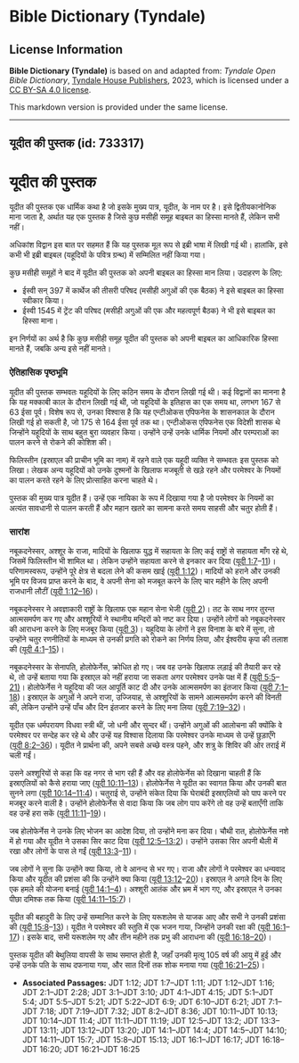 # Bible Dictionary (Tyndale)

## License Information

**Bible Dictionary (Tyndale)** is based on and adapted from: _Tyndale Open Bible Dictionary_, [Tyndale House Publishers](https://tyndaleopenresources.com/), 2023, which is licensed under a [CC BY-SA 4.0 license](https://creativecommons.org/licenses/by-sa/4.0/legalcode.en).

This markdown version is provided under the same license.



--------------------------------

## यूदीत की पुस्तक (id: 733317)

यूदीत की पुस्तक
===============

यूदीत की पुस्तक एक धार्मिक कथा है जो इसके मुख्य पात्र, यूदीत, के नाम पर है। इसे द्वितीयकानोनिक माना जाता है, अर्थात यह एक पुस्तक है जिसे कुछ मसीही समूह बाइबल का हिस्सा मानते हैं, लेकिन सभी नहीं।

अधिकांश विद्वान इस बात पर सहमत हैं कि यह पुस्तक मूल रूप से इब्री भाषा में लिखी गई थी। हालांकि, इसे कभी भी इब्री बाइबल (यहूदियों के पवित्र ग्रन्थ) में सम्मिलित नहीं किया गया।

कुछ मसीही समूहों ने बाद में यूदीत की पुस्तक को अपनी बाइबल का हिस्सा मान लिया। उदाहरण के लिए:

* ईस्वी सन् 397 में कार्थेज की तीसरी परिषद (मसीही अगुओं की एक बैठक) ने इसे बाइबल का हिस्सा स्वीकार किया।
* ईस्वी 1545 में ट्रेंट की परिषद (मसीही अगुओं की एक और महत्वपूर्ण बैठक) ने भी इसे बाइबल का हिस्सा माना।

इन निर्णयों का अर्थ है कि कुछ मसीही समूह यूदीत की पुस्तक को अपनी बाइबल का आधिकारिक हिस्सा मानते हैं, जबकि अन्य इसे नहीं मानते।

### ऐतिहासिक पृष्ठभूमि

यूदीत की पुस्तक सम्भवतः यहूदियों के लिए कठिन समय के दौरान लिखी गई थी। कई विद्वानों का मानना है कि यह मक्काबी काल के दौरान लिखी गई थी, जो यहूदियों के इतिहास का एक समय था, लगभग 167 से 63 ईसा पूर्व। विशेष रूप से, उनका विश्वास है कि यह एन्टीओकस एपिफनेस के शासनकाल के दौरान लिखी गई हो सकती है, जो 175 से 164 ईसा पूर्व तक था। एन्टीओकस एपिफनेस एक विदेशी शासक थे जिन्होंने यहूदियों के साथ बहुत बुरा व्यवहार किया। उन्होंने उन्हें उनके धार्मिक नियमों और परम्पराओं का पालन करने से रोकने की कोशिश की।

फिलिस्तीन (इस्राएल की प्राचीन भूमि का नाम) में रहने वाले एक यहूदी व्यक्ति ने सम्भवतः इस पुस्तक को लिखा। लेखक अन्य यहूदियों को उनके दुश्मनों के खिलाफ मजबूती से खड़े रहने और परमेश्वर के नियमों का पालन करते रहने के लिए प्रोत्साहित करना चाहते थे।

पुस्तक की मुख्य पात्र यूदीत हैं। उन्हें एक नायिका के रूप में दिखाया गया है जो परमेश्वर के नियमों का अत्यंत सावधानी से पालन करती हैं और महान खतरे का सामना करते समय साहसी और चतुर होती हैं।

### सारांश

नबूकदनेस्सर, अश्शूर के राजा, मादियों के खिलाफ युद्ध में सहायता के लिए कई राष्ट्रों से सहायता माँग रहे थे, जिसमें फिलिस्तीन भी शामिल था। लेकिन उन्होंने सहायता करने से इनकार कर दिया ([यूदी 1:7](https://ref.ly/Jdt1:7-Jdt1:11)–[11](https://ref.ly/Jdt1:7-Jdt1:11))। परिणामस्वरूप, उन्होंने पूरे क्षेत्र से बदला लेने की कसम खाई ([यूदी 1:12](https://ref.ly/Jdt1:12))। मादियों को हराने और उनकी भूमि पर विजय प्राप्त करने के बाद, वे अपनी सेना को मजबूत करने के लिए चार महीने के लिए अपनी राजधानी लौटीं ([यूदी 1:12–16](https://ref.ly/Jdt1:12-Jdt1:16))।

नबूकदनेस्सर ने अवज्ञाकारी राष्ट्रों के खिलाफ एक महान सेना भेजी ([यूदी 2](https://ref.ly/Jdt2:1-Jdt2:28))। तट के साथ नगर तुरन्त आत्मसमर्पण कर गए और अश्शूरियों ने स्थानीय मन्दिरों को नष्ट कर दिया। उन्होंने लोगों को नबूकदनेस्सर की आराधना करने के लिए मजबूर किया ([यूदी 3](https://ref.ly/Jdt3:1-Jdt3:10))। यहूदिया के लोगों ने इस विनाश के बारे में सुना, तो उन्होंने चतुर रणनीतियों के माध्यम से उनकी प्रगति को रोकने का निर्णय लिया, और ईश्वरीय कृपा की तलाश की ([यूदी 4:1](https://ref.ly/Jdt4:1-Jdt4:15)–[15](https://ref.ly/Jdt4:1-Jdt4:15))।

नबूकदनेस्सर के सेनापति, होलोफेर्नेस, क्रोधित हो गए। जब वह उनके खिलाफ लड़ाई की तैयारी कर रहे थे, तो उन्हें बताया गया कि इस्राएल को नहीं हराया जा सकता अगर परमेश्वर उनके पक्ष में हैं ([यूदी 5:5](https://ref.ly/Jdt5:5-Jdt5:21)–[21\)](https://ref.ly/Jdt5:5-Jdt5:21)। होलोफेर्नेस ने यहूदिया की जल आपूर्ति काट दी और उनके आत्मसमर्पण का इंतजार किया ([यूदी 7:1–18](https://ref.ly/Jdt7:1-Jdt7:18))। इस्राएल के अगुओं ने अपने राजा, उज्जियाह, से अश्शूरियों के सामने आत्मसमर्पण करने की विनती की, लेकिन उन्होंने उन्हें पाँच और दिन इंतजार करने के लिए मना लिया ([यूदी 7:19–32](https://ref.ly/Jdt7:19-Jdt7:32))।

यूदीत एक धर्मपरायण विधवा स्त्री थीं, जो धनी और सुन्दर थीं। उन्होंने अगुओं की आलोचना की क्योंकि वे परमेश्वर पर सन्देह कर रहे थे और उन्हें यह विश्वास दिलाया कि परमेश्वर उनके माध्यम से उन्हें छुड़ाएँगे ([यूदी 8:2–36](https://ref.ly/Jdt8:2-Jdt8:36))। यूदीत ने प्रार्थना की, अपने सबसे अच्छे वस्त्र पहने, और शत्रु के शिविर की ओर तराई में चली गईं।

उसने अश्शूरियों से कहा कि वह नगर से भाग रही हैं और वह होलोफेर्नेस को दिखाना चाहती हैं कि इस्राएलियों को कैसे हराया जाए ([यूदी 10:11–13](https://ref.ly/Jdt10:11-Jdt10:13))। होलोफेर्नेस ने यूदीत का स्वागत किया और उनकी बात सुनने लगा ([यूदी 10:14–11:4](https://ref.ly/Jdt10:14-Jdt11:4))। चतुराई से, उन्होंने संकेत दिया कि घेराबंदी इस्राएलियों को पाप करने पर मजबूर करने वाली है। उन्होंने होलोफेर्नेस से वादा किया कि जब लोग पाप करेंगे तो वह उन्हें बताएँगी ताकि वह उन्हें हरा सकें ([यूदी 11:11](https://ref.ly/Jdt11:11-Jdt11:19)–[19](https://ref.ly/Jdt11:11-Jdt11:19))।

जब होलोफेर्नेस ने उनके लिए भोजन का आदेश दिया, तो उन्होंने मना कर दिया। चौथी रात, होलोफेर्नेस नशे में हो गया और यूदीत ने उसका सिर काट दिया ([यूदी 12:5–13:2](https://ref.ly/Jdt12:5-Jdt13:2))। उन्होंने उसका सिर अपनी थैली में रखा और लोगों के पास ले गईं ([यूदी 13:3](https://ref.ly/Jdt13:3-Jdt13:11)–[11](https://ref.ly/Jdt13:3-Jdt13:11))।

जब लोगों ने सुना कि उन्होंने क्या किया, तो वे आनन्द से भर गए। राजा और लोगों ने परमेश्वर का धन्यवाद किया और यूदीत की प्रशंसा की कि उन्होंने क्या किया ([यूदी 13:12](https://ref.ly/Jdt13:12-Jdt13:20)–[20](https://ref.ly/Jdt13:12-Jdt13:20))। इस्राएल ने अगले दिन के लिए एक हमले की योजना बनाई ([यूदी 14:1–4](https://ref.ly/Jdt14:1-Jdt14:4))। अश्शूरी आतंक और भ्रम में भाग गए, और इस्राएल ने उनका पीछा दमिश्क तक किया ([यूदी 14:11–15:7](https://ref.ly/Jdt14:11-Jdt15:7))।

यूदीत की बहादुरी के लिए उन्हें सम्मानित करने के लिए यरूशलेम से याजक आए और सभी ने उनकी प्रशंसा की ([यूदी 15:8](https://ref.ly/Jdt15:8-Jdt15:13)–[13](https://ref.ly/Jdt15:8-Jdt15:13))। यूदीत ने परमेश्वर की स्तुति में एक भजन गाया, जिन्होंने उनकी रक्षा की ([यूदी 16:1](https://ref.ly/Jdt16:1-Jdt16:17)–[17](https://ref.ly/Jdt16:1-Jdt16:17))। इसके बाद, सभी यरूशलेम गए और तीन महीने तक प्रभु की आराधना की ([यूदी 16:18–20](https://ref.ly/Jdt16:18-Jdt16:20))।

पुस्तक यूदीत की बेथुलिया वापसी के साथ समाप्त होती है, जहाँ उनकी मृत्यु 105 वर्ष की आयु में हुई और उन्हें उनके पति के साथ दफनाया गया, और सात दिनों तक शोक मनाया गया ([यूदी 16:21–25](https://ref.ly/Jdt16:21-Jdt16:25))।

* **Associated Passages:** JDT 1:12; JDT 1:7–JDT 1:11; JDT 1:12–JDT 1:16; JDT 2:1–JDT 2:28; JDT 3:1–JDT 3:10; JDT 4:1–JDT 4:15; JDT 5:1–JDT 5:4; JDT 5:5–JDT 5:21; JDT 5:22–JDT 6:9; JDT 6:10–JDT 6:21; JDT 7:1–JDT 7:18; JDT 7:19–JDT 7:32; JDT 8:2–JDT 8:36; JDT 10:11–JDT 10:13; JDT 10:14–JDT 11:4; JDT 11:11–JDT 11:19; JDT 12:5–JDT 13:2; JDT 13:3–JDT 13:11; JDT 13:12–JDT 13:20; JDT 14:1–JDT 14:4; JDT 14:5–JDT 14:10; JDT 14:11–JDT 15:7; JDT 15:8–JDT 15:13; JDT 16:1–JDT 16:17; JDT 16:18–JDT 16:20; JDT 16:21–JDT 16:25

